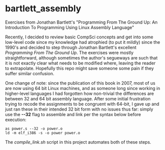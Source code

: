 # bartlett_assembly
Exercises from Jonathan Bartlett's "Programming From The Ground Up: An Introduction To Programming Using Linux Assembly Language"

Recently, I decided to review basic CompSci concepts and get into some low-level code since my knowledge had atrophied (to put it mildly) since the 1990's and decided to step through Jonathan Bartlett's excellent *Programming From The Ground Up*.  The exercises were mostly straightforward, although sometimes the author's segueways are such that it is not exactly clear what needs to be modified where, leaving the reader to extrapolate.  Hopefully this repo might save someone some pain if they suffer similar confusion.

One change of note: since the publication of this book in 2007, most of us are now using 64 bit Linux machines, and as someone long since working in higher-level languages I had forgotten how non-trivial the differences are between 32 and 64 bit assembly language.  After some initial frustration trying to recode the assignments to be congruent with 64-bit, I gave up and just ran these in their intended 32 bit form with no issues thus far: simply use the **--32** flag to assemble and link per the syntax below before execution:

    as power.s --32 -o power.o
    ld -m elf_i386 -s -o power power.o

The *compile_link.sh* script in this project automates both of these steps.
